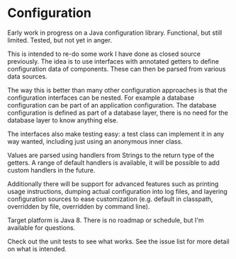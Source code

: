 # Configuration

Early work in progress on a Java configuration library. Functional, but still limited. Tested, but not yet in anger.

This is intended to re-do some work I have done as closed source previously. The idea is to use interfaces with
annotated getters to define configuration data of components. These can then be parsed from various data sources.

The way this is better than many other configuration approaches is that the configuration interfaces can be nested.
For example a database configuration can be part of an application configuration. The database configuration is defined
as part of a database layer, there is no need for the database layer to know anything else.

The interfaces also make testing easy: a test class can implement it in any way wanted, including just using an
anonymous inner class.

Values are parsed using handlers from Strings to the return type of the getters. A range of default handlers is
available, it will be possible to add custom handlers in the future.

Additionally there will be support for advanced features such as printing usage instructions, dumping actual
configuration into log files, and layering configuration sources to ease customization (e.g. default in classpath,
overridden by file, overridden by command line).

Target platform is Java 8. There is no roadmap or schedule, but I'm available for questions.

Check out the unit tests to see what works. See the issue list for more detail on what is intended.